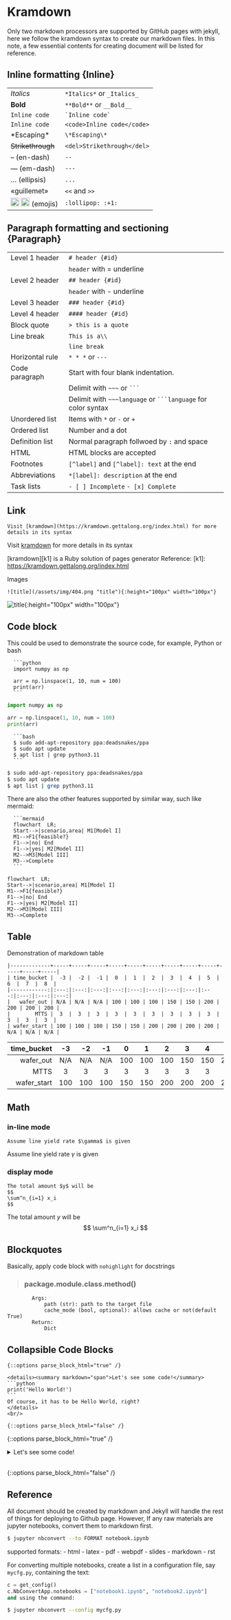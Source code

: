 # Kramdown

Only two markdown processors are supported by GitHub pages with jekyll, here we follow the kramdown syntax to create our markdown files. In this note, a few essential contents for creating document will be listed for reference.

## Inline formatting {Inline}

<table>
  <tbody>
    <tr>
      <td><em>Italics</em></td>
      <td>
<code class="language-plaintext highlighter-rouge">*Italics*</code> or <code class="language-plaintext highlighter-rouge">_Italics_</code>
</td>
    </tr>
    <tr>
      <td><strong>Bold</strong></td>
      <td>
<code class="language-plaintext highlighter-rouge">**Bold**</code> or <code class="language-plaintext highlighter-rouge">__Bold__</code>
</td>
    </tr>
    <tr>
      <td><code class="language-plaintext highlighter-rouge">Inline code</code></td>
      <td><code>`Inline code`</code></td>
    </tr>
    <tr>
      <td><code>Inline code</code></td>
      <td><code class="language-plaintext highlighter-rouge">&lt;code&gt;Inline code&lt;/code&gt;</code></td>
    </tr>
    <tr>
      <td>*Escaping*</td>
      <td><code class="language-plaintext highlighter-rouge">\*Escaping\*</code></td>
    </tr>
    <tr>
      <td><del>Strikethrough</del></td>
      <td><code class="language-plaintext highlighter-rouge">&lt;del&gt;Strikethrough&lt;/del&gt;</code></td>
    </tr>
    <tr>
      <td>– (en-dash)</td>
      <td><code class="language-plaintext highlighter-rouge">--</code></td>
    </tr>
    <tr>
      <td>— (em-dash)</td>
      <td><code class="language-plaintext highlighter-rouge">---</code></td>
    </tr>
    <tr>
      <td>… (ellipsis)</td>
      <td><code class="language-plaintext highlighter-rouge">...</code></td>
    </tr>
    <tr>
      <td>«guillemet»</td>
      <td>
<code class="language-plaintext highlighter-rouge">&lt;&lt;</code> and <code class="language-plaintext highlighter-rouge">&gt;&gt;</code>
</td>
    </tr>
    <tr>
      <td>
<img class="emoji" title=":lollipop:" alt=":lollipop:" src="https://github.githubassets.com/images/icons/emoji/unicode/1f36d.png" height="20" width="20"> <img class="emoji" title=":+1:" alt=":+1:" src="https://github.githubassets.com/images/icons/emoji/unicode/1f44d.png" height="20" width="20"> (emojis)</td>
      <td><code class="language-plaintext highlighter-rouge">:lollipop: :+1:</code></td>
    </tr>
  </tbody>
</table>

## Paragraph formatting and sectioning {Paragraph}
<table>
  <tbody>
    <tr>
      <td>Level 1 header</td>
      <td><code class="language-plaintext highlighter-rouge"># header {#id}</code></td>
    </tr>
    <tr>
      <td> </td>
      <td>
<code class="language-plaintext highlighter-rouge">header</code> with = underline</td>
    </tr>
    <tr>
      <td>Level 2 header</td>
      <td><code class="language-plaintext highlighter-rouge">## header {#id}</code></td>
    </tr>
    <tr>
      <td> </td>
      <td>
<code class="language-plaintext highlighter-rouge">header</code> with - underline</td>
    </tr>
    <tr>
      <td>Level 3 header</td>
      <td><code class="language-plaintext highlighter-rouge">### header {#id}</code></td>
    </tr>
    <tr>
      <td>Level 4 header</td>
      <td><code class="language-plaintext highlighter-rouge">#### header {#id}</code></td>
    </tr>
    <tr>
      <td>Block quote</td>
      <td><code class="language-plaintext highlighter-rouge">&gt; this is a quote</code></td>
    </tr>
    <tr>
      <td>Line break</td>
      <td><code class="language-plaintext highlighter-rouge">This is a\\</code></td>
    </tr>
    <tr>
      <td> </td>
      <td><code class="language-plaintext highlighter-rouge">line break</code></td>
    </tr>
    <tr>
      <td>Horizontal rule</td>
      <td>
<code class="language-plaintext highlighter-rouge">* * *</code> or <code class="language-plaintext highlighter-rouge">---</code>
</td>
    </tr>
    <tr>
      <td>Code paragraph</td>
      <td>Start with four blank indentation.</td>
    </tr>
    <tr>
      <td> </td>
      <td>Delimit with <code class="language-plaintext highlighter-rouge">~~~</code> or <code>```</code>
</td>
    </tr>
    <tr>
      <td> </td>
      <td>Delimit with <code class="language-plaintext highlighter-rouge">~~~language</code> or <code>```language</code> for color syntax</td>
    </tr>
    <tr>
      <td>Unordered list</td>
      <td>Items with <code class="language-plaintext highlighter-rouge">*</code> or <code class="language-plaintext highlighter-rouge">-</code> or <code class="language-plaintext highlighter-rouge">+</code>
</td>
    </tr>
    <tr>
      <td>Ordered list</td>
      <td>Number and a dot</td>
    </tr>
    <tr>
      <td>Definition list</td>
      <td>Normal paragraph follwoed by <code class="language-plaintext highlighter-rouge">:</code> and space</td>
    </tr>
    <tr>
      <td>HTML</td>
      <td>HTML blocks are accepted</td>
    </tr>
    <tr>
      <td>Footnotes</td>
      <td>
<code class="language-plaintext highlighter-rouge">[^label]</code> and <code class="language-plaintext highlighter-rouge">[^label]: text</code> at the end</td>
    </tr>
    <tr>
      <td>Abbreviations</td>
      <td>
<code class="language-plaintext highlighter-rouge">*[label]: description</code> at the end</td>
    </tr>
    <tr>
      <td>Task lists</td>
      <td>
<code class="language-plaintext highlighter-rouge">- [ ] Incomplete</code> <code class="language-plaintext highlighter-rouge">- [x] Complete</code>
</td>
    </tr>
  </tbody>
</table>

## Link

```
Visit [kramdown](https://kramdown.gettalong.org/index.html) for more details in its syntax
```
Visit [kramdown](https://kramdown.gettalong.org/index.html) for more details in its syntax

[kramdown][k1] is a Ruby solution of pages generator
Reference:
[k1]: https://kramdown.gettalong.org/index.html

Images
```
![title](/assets/img/404.png "title"){:height="100px" width="100px"}
```
![title](/assets/img/404.png "title"){:height="100px" width="100px"}

## Code block

This could be used to demonstrate the source code, for example, Python or bash
  ```
    ```python
    import numpy as np

    arr = np.linspace(1, 10, num = 100)
    print(arr)
    ```
  ```

  ```python
  import numpy as np

  arr = np.linspace(1, 10, num = 100)
  print(arr)
  ```

  ```
    ```bash
    $ sudo add-apt-repository ppa:deadsnakes/ppa
    $ sudo apt update
    $ apt list | grep python3.11
    ```
  ```

  ```bash
  $ sudo add-apt-repository ppa:deadsnakes/ppa
  $ sudo apt update
  $ apt list | grep python3.11
  ```

There are also the other features supported by similar way, such like mermaid:

  ```
    ```mermaid
    flowchart  LR;
    Start-->|scenario,area| M1[Model I] 
    M1-->F1{feasible?}
    F1-->|no| End
    F1-->|yes| M2[Model II]
    M2-->M3[Model III]
    M3-->Complete
    ```
  ```

```mermaid
flowchart  LR;
Start-->|scenario,area| M1[Model I] 
M1-->F1{feasible?}
F1-->|no| End
F1-->|yes| M2[Model II]
M2-->M3[Model III]
M3-->Complete
```


## Table

Demonstration of markdown table  
 
```
|-------------+-----+-----+-----+-----+-----+-----+-----+-----+-----+-----+-----+-----|
| time_bucket |  -3 |  -2 |  -1 |  0  |  1  |  2  |  3  |  4  |  5  |  6  |  7  |  8  |
|------------:|:---:|:---:|:---:|:---:|:---:|:---:|:---:|:---:|:---:|:---:|:---:|:---:|
|   wafer_out | N/A | N/A | N/A | 100 | 100 | 100 | 150 | 150 | 200 | 200 | 200 | 200 |
|        MTTS |  3  |  3  |  3  |  3  |  3  |  3  |  3  |  3  |  3  |  3  |  3  |  3  |
| wafer_start | 100 | 100 | 100 | 150 | 150 | 200 | 200 | 200 | 200 | N/A | N/A | N/A |
```
| time_bucket |  -3 |  -2 |  -1 |  0  |  1  |  2  |  3  |  4  |  5  |  6  |  7  |  8  |
|------------:|:---:|:---:|:---:|:---:|:---:|:---:|:---:|:---:|:---:|:---:|:---:|:---:|
|   wafer_out | N/A | N/A | N/A | 100 | 100 | 100 | 150 | 150 | 200 | 200 | 200 | 200 |
|        MTTS |  3  |  3  |  3  |  3  |  3  |  3  |  3  |  3  |  3  |  3  |  3  |  3  |
| wafer_start | 100 | 100 | 100 | 150 | 150 | 200 | 200 | 200 | 200 | N/A | N/A | N/A |


## Math

### in-line mode

```
Assume line yield rate $\gamma$ is given
```
Assume line yield rate $\gamma$ is given


### display mode

```
The total amount $y$ will be
$$
\sum^n_{i=1} x_i
$$
```

The total amount $y$ will be
$$
\sum^n_{i=1} x_i
$$

## Blockquotes

Basically, apply code block with `nohighlight`  for docstrings 
>### package.module.class.method()
```nohighlight 
        Args:
            path (str): path to the target file
            cache_mode (bool, optional): allows cache or not(default True)
        Return:
            Dict                                
```

## Collapsible Code Blocks
~~~
{::options parse_block_html="true" /}

<details><summary markdown="span">Let's see some code!</summary>
```python
print('Hello World!')
```
Of course, it has to be Hello World, right?
</details>
<br/>

{::options parse_block_html="false" /}
~~~

{::options parse_block_html="true" /}

<details><summary markdown="span">Let's see some code!</summary>
```python
print('Hello World!')
```
Of course, it has to be Hello World, right?
</details>
<br/>

{::options parse_block_html="false" /}


## Reference

All document should be created by markdown and Jekyll will handle the rest of things for deploying to Github page. However, If any raw materials are jupyter notebooks, convert them to markdown first. 

```bash
$ jupyter nbconvert --to FORMAT notebook.ipynb
```
supported formats:
    - html
    - latex
    - pdf
    - webpdf
    - slides
    - markdown
    - rst
  
For converting multiple notebooks, create a list in a configuration file, say `mycfg.py`, containing the text:

```python
c = get_config()
c.NbConvertApp.notebooks = ["notebook1.ipynb", "notebook2.ipynb"]
and using the command:
```

```bash
$ jupyter nbconvert --config mycfg.py
```